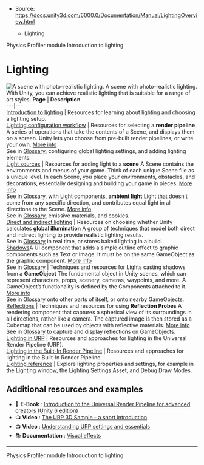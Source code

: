 * Source: https://docs.unity3d.com/6000.0/Documentation/Manual/LightingOverview.html

  * Lighting


[](https://docs.unity3d.com/6000.0/Documentation/Manual/ProfilerPhysics.html)
Physics Profiler module
[](https://docs.unity3d.com/6000.0/Documentation/Manual/LightingInUnity.html)
Introduction to lighting
# Lighting
![A scene with photo-realistic lighting.](https://docs.unity3d.com/6000.0/Documentation/uploads/Main/ProgressiveLightmapper-0.jpg) A scene with photo-realistic lighting.
With Unity, you can achieve realistic lighting that is suitable for a range of art styles.
**Page** | **Description**  
---|---  
[Introduction to lighting](https://docs.unity3d.com/6000.0/Documentation/Manual/LightingInUnity.html) | Resources for learning about lighting and choosing a lighting setup.  
[Lighting configuration workflow](https://docs.unity3d.com/6000.0/Documentation/Manual/lighting-configuration-workflow.html) | Resources for selecting a **render pipeline** A series of operations that take the contents of a Scene, and displays them on a screen. Unity lets you choose from pre-built render pipelines, or write your own. [More info](https://docs.unity3d.com/6000.0/Documentation/Manual/render-pipelines.html)  
See in [Glossary](https://docs.unity3d.com/6000.0/Documentation/Manual/Glossary.html#Renderpipeline), configuring global lighting settings, and adding lighting elements.  
[Light sources](https://docs.unity3d.com/6000.0/Documentation/Manual/lighting-light-sources.html) | Resources for adding light to a **scene** A Scene contains the environments and menus of your game. Think of each unique Scene file as a unique level. In each Scene, you place your environments, obstacles, and decorations, essentially designing and building your game in pieces. [More info](https://docs.unity3d.com/6000.0/Documentation/Manual/CreatingScenes.html)  
See in [Glossary](https://docs.unity3d.com/6000.0/Documentation/Manual/Glossary.html#Scene), with Light components, **ambient light** Light that doesn’t come from any specific direction, and contributes equal light in all directions to the Scene. [More info](https://docs.unity3d.com/6000.0/Documentation/Manual/lighting-window.html)  
See in [Glossary](https://docs.unity3d.com/6000.0/Documentation/Manual/Glossary.html#Ambientlight), emissive materials, and cookies.  
[Direct and indirect lighting](https://docs.unity3d.com/6000.0/Documentation/Manual/direct-and-indirect-lighting.html) | Resources on choosing whether Unity calculates **global illumination** A group of techniques that model both direct and indirect lighting to provide realistic lighting results.  
See in [Glossary](https://docs.unity3d.com/6000.0/Documentation/Manual/Glossary.html#globalillumination) in real time, or stores baked lighting in a build.  
[Shadows](https://docs.unity3d.com/6000.0/Documentation/Manual/Shadows.html)A UI component that adds a simple outline effect to graphic components such as Text or Image. It must be on the same GameObject as the graphic component. [More info](https://docs.unity3d.com/Packages/com.unity.ugui@latest/index.html?subfolder=/manual/script-Shadow.html)  
See in [Glossary](https://docs.unity3d.com/6000.0/Documentation/Manual/Glossary.html#Shadow) | Techniques and resources for Lights casting shadows from a **GameObject** The fundamental object in Unity scenes, which can represent characters, props, scenery, cameras, waypoints, and more. A GameObject’s functionality is defined by the Components attached to it. [More info](https://docs.unity3d.com/6000.0/Documentation/Manual/class-GameObject.html)  
See in [Glossary](https://docs.unity3d.com/6000.0/Documentation/Manual/Glossary.html#GameObject) onto other parts of itself, or onto nearby GameObjects.  
[Reflections](https://docs.unity3d.com/6000.0/Documentation/Manual/reflections-landing.html) | Techniques and resources for using **Reflection Probes** A rendering component that captures a spherical view of its surroundings in all directions, rather like a camera. The captured image is then stored as a Cubemap that can be used by objects with reflective materials. [More info](https://docs.unity3d.com/6000.0/Documentation/Manual/class-ReflectionProbe.html)  
See in [Glossary](https://docs.unity3d.com/6000.0/Documentation/Manual/Glossary.html#ReflectionProbe) to capture and display reflections on GameObjects.  
[Lighting in URP](https://docs.unity3d.com/6000.0/Documentation/Manual/urp/lighting-landing.html) | Resources and approaches for lighting in the Universal Render Pipeline (URP).  
[Lighting in the Built-In Render Pipeline](https://docs.unity3d.com/6000.0/Documentation/Manual/lighting-birp.html) | Resources and approaches for lighting in the Built-In Render Pipeline.  
[Lighting reference](https://docs.unity3d.com/6000.0/Documentation/Manual/lighting-reference.html) | Explore lighting properties and settings, for example in the Lighting window, the Lighting Settings Asset, and Debug Draw Modes.  
## Additional resources and examples
  * 📖 **E-Book** : [Introduction to the Universal Render Pipeline for advanced creators (Unity 6 edition)](https://unity.com/resources/introduction-to-urp-advanced-creators-unity-6?isGated=false)
  * 📺 **Video** : [The URP 3D Sample - a short introduction](https://youtu.be/lg1W3Deoprg)
  * 📺 **Video** : [Understanding URP settings and essentials](https://youtu.be/HCXCmHgV7Sk)
  * 📚 **Documentation** : [Visual effects](https://docs.unity3d.com/6000.0/Documentation/Manual/visual-effects.html)


* * *
[](https://docs.unity3d.com/6000.0/Documentation/Manual/ProfilerPhysics.html)
Physics Profiler module
[](https://docs.unity3d.com/6000.0/Documentation/Manual/LightingInUnity.html)
Introduction to lighting
